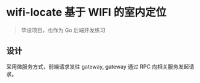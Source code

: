 # wifi-locate 基于 WIFI 的室内定位

> 毕设项目，也作为 Go 后端开发练习

## 设计

采用微服务方式，前端请求发往 gateway, gateway 通过 RPC 向相关服务发起请求。
